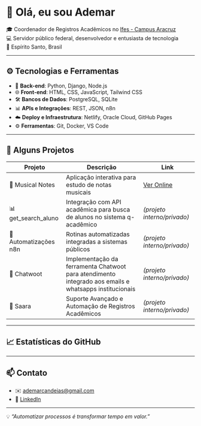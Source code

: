 # 👋 Olá, eu sou Ademar

🎓 Coordenador de Registros Acadêmicos no [Ifes - Campus Aracruz](https://aracruz.ifes.edu.br/)  
💻 Servidor público federal, desenvolvedor e entusiasta de tecnologia  
📍 Espírito Santo, Brasil

---

## ⚙️ Tecnologias e Ferramentas

- 🔧 **Back-end**: Python, Django, Node.js  
- 🌐 **Front-end**: HTML, CSS, JavaScript, Tailwind CSS  
- 🛠️ **Bancos de Dados**: PostgreSQL, SQLite  
- 📊 **APIs e Integrações**: REST, JSON, n8n  
- ☁️ **Deploy e Infraestrutura**: Netlify, Oracle Cloud, GitHub Pages  
- ⚙️ **Ferramentas**: Git, Docker, VS Code

---

## 📌 Alguns Projetos

| Projeto               | Descrição                                             | Link                                               |
|-----------------------|-------------------------------------------------------|----------------------------------------------------|
| 🎵 Musical Notes       | Aplicação interativa para estudo de notas musicais   | [Ver Online](https://musical-notes.netlify.app/)   |
| 📊 get_search_aluno    | Integração com API acadêmica para busca de alunos no sistema q-acadêmico   | *(projeto interno/privado)*|
| 🔁 Automatizações n8n | Rotinas automatizadas integradas a sistemas públicos | *(projeto interno/privado)*|
| 🔁 Chatwoot | Implementação da ferramenta Chatwoot para atendimento integrado aos emails e whatsapps institucionais | *(projeto interno/privado)* |
| 🔁 Saara | Suporte Avançado e Automação de Registros Acadêmicos | *(projeto interno/privado)* |
---

## 📈 Estatísticas do GitHub
<!-- ![Ademar's GitHub Stats](https://github-readme-stats.vercel.app/api?username=scatrus&show_icons=true&theme=default)   -->

<!-- ![Top Langs](https://github-readme-stats.vercel.app/api/top-langs/?username=scatrus&layout=compact)-->
---

## 📫 Contato

- ✉️ ademarcandeias@gmail.com  
- 💼 [LinkedIn](https://www.linkedin.com/in/ademarcandeias/)  

---

💡 _“Automatizar processos é transformar tempo em valor.”_
